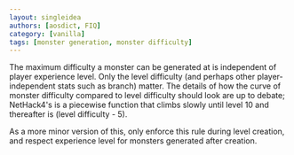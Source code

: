 ```yaml
---
layout: singleidea
authors: [aosdict, FIQ]
category: [vanilla]
tags: [monster generation, monster difficulty]
---
```

The maximum difficulty a monster can be generated at is independent of player experience level. Only the level difficulty (and perhaps other player-independent stats such as branch) matter. The details of how the curve of monster difficulty compared to level difficulty should look are up to debate; NetHack4's is a piecewise function that climbs slowly until level 10 and thereafter is (level difficulty - 5).

As a more minor version of this, only enforce this rule during level creation, and respect experience level for monsters generated after creation.
